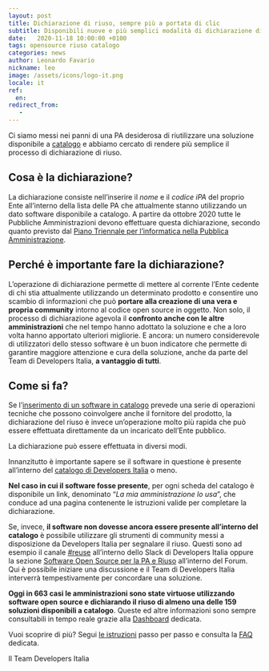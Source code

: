 ```yaml
---
layout: post
title: Dichiarazione di riuso, sempre più a portata di clic
subtitle: Disponibili nuove e più semplici modalità di dichiarazione di riuso del software open source per la PA
date:   2020-11-18 10:00:00 +0100
tags: opensource riuso catalogo
categories: news
author: Leonardo Favario
nickname: leo
image: /assets/icons/logo-it.png
locale: it
ref:
  en:
redirect_from:
   -
---
```


Ci siamo messi nei panni di una PA desiderosa di riutilizzare una soluzione
disponibile a [catalogo](https://developers.italia.it/it/software) e abbiamo
cercato di rendere più semplice il processo di dichiarazione di riuso.

## Cosa è la dichiarazione?

La dichiarazione consiste nell’inserire il *nome* e il *codice iPA* del proprio
Ente all’interno della lista delle PA che attualmente stanno utilizzando un
dato software disponibile a catalogo. A partire da ottobre 2020 tutte le
Pubbliche Amministrazioni devono effettuare questa dichiarazione, secondo
quanto previsto dal [Piano Triennale per l’informatica nella Pubblica
Amministrazione](https://docs.italia.it/italia/piano-triennale-ict/pianotriennale-ict-doc/it/2020-2022/capitolo-1-servizi/cosa-devono-fare-le-pa.html).


## Perché è importante fare la dichiarazione?

L’operazione di dichiarazione permette di mettere al corrente l’Ente cedente
di chi stia attualmente utilizzando un determinato prodotto e consentire uno
scambio di informazioni che può **portare alla creazione di una vera e propria
community** intorno al codice open source in oggetto. Non solo, il processo di
dichiarazione agevola il **confronto anche con le altre amministrazioni** che
nel tempo hanno adottato la soluzione e che a loro volta hanno apportato
ulteriori migliorie.
E ancora: un numero considerevole di utilizzatori dello stesso software è un
buon indicatore che permette di garantire maggiore attenzione e cura della
soluzione, anche da parte del Team di Developers Italia, **a vantaggio di
tutti**.

## Come si fa?

Se l’[inserimento di un software in
catalogo](https://developers.italia.it/it/riuso/pubblicazione) prevede una
serie di operazioni tecniche che possono coinvolgere anche il fornitore del
prodotto, la dichiarazione del riuso è invece un’operazione molto più rapida
che può essere effettuata direttamente da un incaricato dell’Ente pubblico.

La dichiarazione può essere effettuata in diversi modi.

Innanzitutto è importante sapere se il software in questione è presente
all’interno del [catalogo di Developers
Italia](https://developers.italia.it/it/software) o meno.

**Nel caso in cui il software fosse presente**, per ogni scheda del catalogo
è disponibile un link, denominato “*La mia amministrazione lo usa*”, che
conduce ad una pagina contenente le istruzioni valide per completare la
dichiarazione.

Se, invece, **il software non dovesse ancora essere presente all’interno
del catalogo** è possibile utilizzare gli strumenti di community messi
a disposizione da Developers Italia per segnalare il riuso. Questi sono
ad esempio il canale [#reuse](https://app.slack.com/client/T6C27AXE0/CJRSS5S9W)
all’interno dello Slack di Developers Italia
oppure la sezione [Software Open Source per la PA
e Riuso](https://forum.italia.it/c/software-open-source-per-la-pa/49) all’interno
del Forum. Qui è possibile iniziare una discussione e il Team di
Developers Italia interverrà tempestivamente per concordare una
soluzione.


**Oggi in 663 casi le amministrazioni sono state virtuose utilizzando
software open source e dichiarando il riuso di almeno una delle 159
soluzioni disponibili a catalogo**. Queste ed altre informazioni sono
sempre consultabili in tempo reale grazie alla
[Dashboard](https://developers.italia.it/it/dashboard) dedicata.

Vuoi scoprire di più? Segui [le
istruzioni](https://developers.italia.it/it/riuso/dichiarazione) passo per
passo e consulta la [FAQ](https://developers.italia.it/it/faq#collapseDiv11)
dedicata.

Il Team Developers Italia
